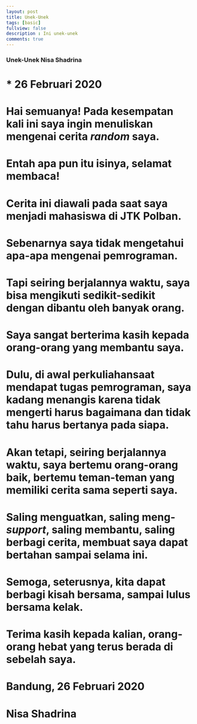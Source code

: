 ```yaml
---
layout: post
title: Unek-Unek
tags: [basic]
fullview: false
description : Ini unek-unek
comments: true
---
```



### Unek-Unek Nisa Shadrina

# * 26 Februari 2020

# Hai semuanya! Pada kesempatan kali ini saya ingin menuliskan mengenai cerita _random_ saya.
# Entah apa pun itu isinya, selamat membaca!
# Cerita ini diawali pada saat saya menjadi mahasiswa di JTK Polban.
# Sebenarnya saya tidak mengetahui apa-apa mengenai pemrograman.
# Tapi seiring berjalannya waktu, saya bisa mengikuti sedikit-sedikit dengan dibantu oleh banyak orang.
# Saya sangat berterima kasih kepada orang-orang yang membantu saya.
# Dulu, di awal perkuliahansaat mendapat tugas pemrograman, saya kadang menangis karena tidak mengerti harus bagaimana dan tidak tahu harus bertanya pada siapa.
# Akan tetapi, seiring berjalannya waktu, saya bertemu orang-orang baik, bertemu teman-teman yang memiliki cerita sama seperti saya.
# Saling menguatkan, saling meng-_support_, saling membantu, saling berbagi cerita, membuat saya dapat bertahan sampai selama ini.
# Semoga, seterusnya, kita dapat berbagi kisah bersama, sampai lulus bersama kelak.
# Terima kasih kepada kalian, orang-orang hebat yang terus berada di sebelah saya.

# Bandung, 26 Februari 2020



# Nisa Shadrina